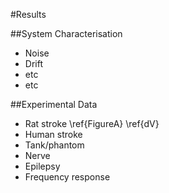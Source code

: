 #Results

##System Characterisation
* Noise
* Drift
* etc
* etc

##Experimental Data
* Rat stroke \ref{FigureA} \ref{dV}
* Human stroke
* Tank/phantom
* Nerve
* Epilepsy
* Frequency response
